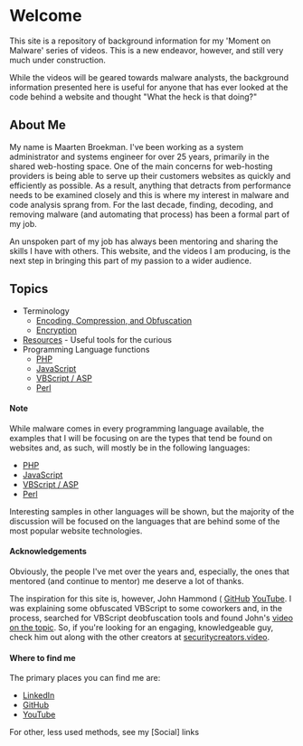 # Welcome
This site is a repository of background information for my 'Moment on Malware' series of videos. This is a new endeavor, however, and still very much under construction.

While the videos will be geared towards malware analysts, the background information presented here is useful for anyone that has ever looked at the code behind a website and thought "What the heck is that doing?"

## About Me
My name is Maarten Broekman. I've been working as a system administrator and systems engineer for over 25 years, primarily in the shared web-hosting space. One of the main concerns for web-hosting providers is being able to serve up their customers websites as quickly and efficiently as possible. As a result, anything that detracts from performance needs to be examined closely and this is where my interest in malware and code analysis sprang from. For the last decade, finding, decoding, and removing malware (and automating that process) has been a formal part of my job.

An unspoken part of my job has always been mentoring and sharing the skills I have with others. This website, and the videos I am producing, is the next step in bringing this part of my passion to a wider audience.

## Topics
* Terminology
  * [Encoding, Compression, and Obfuscation](Terminology/Encoding.md)
  * [Encryption](Terminology/Encrypting.md)
* [Resources](Resources.md) - Useful tools for the curious
* Programming Language functions
  * [PHP](Languages/Php.md)
  * [JavaScript](Languages/JavaScript.md)
  * [VBScript / ASP](Languages/VBScript.md)
  * [Perl](Languages/Perl.md)

#### Note
While malware comes in every programming language available, the examples that I will be focusing on are the types that tend be found on websites and, as such, will mostly be in the following languages:
* [PHP](Languages/Php.md)
* [JavaScript](Languages/JavaScript.md)
* [VBScript / ASP](Languages/VBScript.md)
* [Perl](Languages/Perl.md)

Interesting samples in other languages will be shown, but the majority of the discussion will be focused on the languages that are behind some of the most popular website technologies.

#### Acknowledgements
Obviously, the people I've met over the years and, especially, the ones that mentored (and continue to mentor) me deserve a lot of thanks.

The inspiration for this site is, however, John Hammond ( [GitHub](https://github.com/JohnHammond) [YouTube](https://youtube.com/johnhammond010). I was explaining some obfuscated VBScript to some coworkers and, in the process, searched for VBScript deobfuscation tools and found John's [video on the topic](https://www.youtube.com/watch?v=3Q9-X_NRlJc). So, if you're looking for an engaging, knowledgeable guy, check him out along with the other creators at [securitycreators.video](https://securitycreators.video/).

#### Where to find me
The primary places you can find me are:
* [LinkedIn](https://linkedin.com/in/maartenjbroekman/)
* [GitHub](https://github.com/mjbroekman/)
* [YouTube](https://www.youtube.com/c/MaartenBroekman)

For other, less used methods, see my [Social] links
